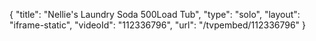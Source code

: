 {
    "title": "Nellie's Laundry Soda 500Load Tub",
    "type": "solo",
    "layout": "iframe-static",
    "videoId": "112336796",
    "url": "\/tvpembed\/112336796"
}